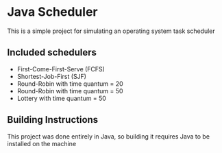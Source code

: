 # Java Scheduler
This is a simple project for simulating an operating system task scheduler
## Included schedulers
- First-Come-First-Serve (FCFS)
- Shortest-Job-First (SJF)
- Round-Robin with time quantum = 20
- Round-Robin with time quantum = 50
- Lottery with time quantum = 50

## Building Instructions

This project was done entirely in Java, so building it requires Java to be installed on the machine